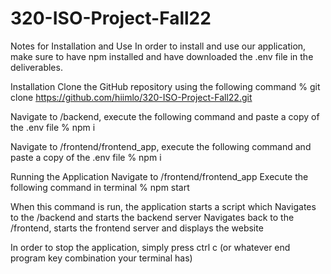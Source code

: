 # 320-ISO-Project-Fall22



Notes for Installation and Use
In order to install and use our application, make sure to have npm installed and have downloaded the .env  file in the deliverables.

Installation 
Clone the GitHub repository using the following command
% git clone https://github.com/hiimlo/320-ISO-Project-Fall22.git


Navigate to /backend, execute the following command and paste a copy of the .env file
	% npm i


Navigate to /frontend/frontend_app, execute the following command and paste a copy of the .env file
	% npm i



Running the Application
Navigate to /frontend/frontend_app
Execute the following command in terminal
	% npm start

When this command is run, the application starts a script which
Navigates to the /backend and starts the backend server
Navigates back to the /frontend, starts the frontend server and displays the website 
		
In order to stop the application, simply press ctrl c (or whatever end program key combination your terminal has)
